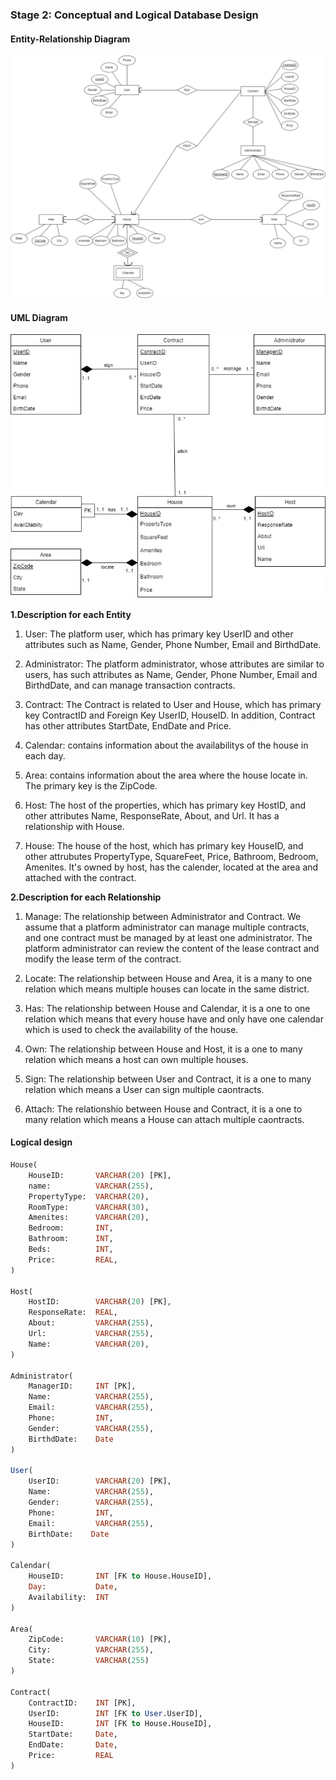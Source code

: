 ### Stage 2: Conceptual and Logical Database Design

#### Entity-Relationship Diagram

![ER](./ER.jpg)

#### UML Diagram
![UML](./UML.jpg)

**1.Description for each Entity**

1. User: The platform user, which has primary key UserID and other attributes such as Name, Gender, Phone Number, Email and BirthdDate.

2. Administrator: The platform administrator, whose attributes are similar to users, has such attributes as Name, Gender, Phone Number, Email and BirthdDate, and can manage transaction contracts.

3. Contract: The Contract is related to User and House, which has primary key ContractID and Foreign Key UserID, HouseID. In addition, Contract has other attributes StartDate, EndDate and Price.

4. Calendar: contains information about the availabilitys of the house in each day.

5. Area: contains information about the area where the house locate in. The primary key is the ZipCode.

6. Host: The host of the properties, which has primary key HostID, and other attributes Name, ResponseRate, About, and Url. It has a relationship with House.

7. House: The house of the host, which has primary key HouseID, and other attrubutes PropertyType, SquareFeet, Price, Bathroom, Bedroom, Amenites. It's owned by host, has the calender, located at the area and attached with the contract.

**2.Description for each Relationship**

1. Manage: The relationship between Administrator and Contract. We assume that a platform administrator can manage multiple contracts, and one contract must be managed by at least one administrator. The platform administrator can review the content of the lease contract and modify the lease term of the contract.

2. Locate: The relationship between House and Area, it is a many to one relation which means multiple houses can locate in the same district.

3. Has: The relationship between House and Calendar, it is a one to one relation which means that every house have and only have one calendar which is used to check the availability of the house.  

4. Own: The relationship between House and Host, it is a one to many relation which means a host can own multiple houses.

5. Sign: The relationship between User and Contract, it is a one to many relation which means a User can sign multiple caontracts.

6. Attach: The relationshio between House and Contract, it is a one to many relation which means a House can attach multiple caontracts.


#### Logical design

```sql
House(
    HouseID:       VARCHAR(20) [PK],
    name:          VARCHAR(255),
    PropertyType:  VARCHAR(20),
    RoomType:      VARCHAR(30),
    Amenites:      VARCHAR(20),
    Bedroom:       INT,
    Bathroom:      INT,
    Beds:          INT,
    Price:         REAL,
)

Host(
    HostID:        VARCHAR(20) [PK],
    ResponseRate:  REAL,
    About:         VARCHAR(255),
    Url:           VARCHAR(255),
    Name:          VARCHAR(20),
)

Administrator(
    ManagerID:     INT [PK], 
    Name:          VARCHAR(255),
    Email:         VARCHAR(255),
    Phone:         INT,
    Gender:        VARCHAR(255),
    BirthdDate:    Date
)

User(
    UserID:        VARCHAR(20) [PK], 
    Name:          VARCHAR(255),
    Gender:        VARCHAR(255),
    Phone:         INT,
    Email:         VARCHAR(255),
    BirthDate:    Date
)

Calendar(
    HouseID:       INT [FK to House.HouseID],
    Day:           Date,
    Availability:  INT
)

Area(
    ZipCode:       VARCHAR(10) [PK], 
    City:          VARCHAR(255), 
    State:         VARCHAR(255)
)

Contract(
    ContractID:    INT [PK], 
    UserID:        INT [FK to User.UserID],
    HouseID:       INT [FK to House.HouseID],
    StartDate:     Date,
    EndDate:       Date,
    Price:         REAL
)

```

